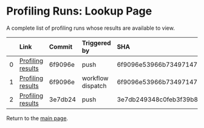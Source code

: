 # Profiling Runs: Lookup Page

A complete list of profiling runs whose results are available to view.

|    | Link                                                                                      | Commit   | Triggered by      | SHA                                      |
|---:|:------------------------------------------------------------------------------------------|:---------|:------------------|:-----------------------------------------|
|  0 | [Profiling results](push_33_6f9096e53966b73497147464fe552b0e635a1007_0.html)              | 6f9096e  | push              | 6f9096e53966b73497147464fe552b0e635a1007 |
|  1 | [Profiling results](workflow_dispatch_34_6f9096e53966b73497147464fe552b0e635a1007_1.html) | 6f9096e  | workflow dispatch | 6f9096e53966b73497147464fe552b0e635a1007 |
|  2 | [Profiling results](push_35_3e7db249348c0feb3f39b86baa33953a25eba867_2.html)              | 3e7db24  | push              | 3e7db249348c0feb3f39b86baa33953a25eba867 |

Return to the [main page](index.md).